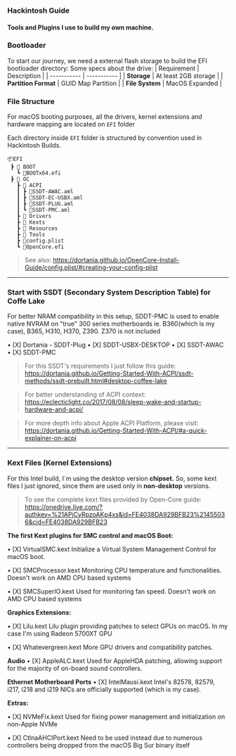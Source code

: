 ### Hackintosh Guide
#### Tools and Plugins I use to build my own machine.

### Bootloader
To start our journey, we need a external flash storage to build the EFI bootloader directory:
Some specs about the drive:
| Requirement              | Description             |
| -----------              | -----------             |
| **Storage**              | At least 2GB storage    |
| **Partition Format**     | GUID Map Partition      |
| **File System**          | MacOS Expanded          |

### File Structure
 For macOS booting purposes, all the drivers, kernel extensions and hardware mapping are located on `EFI` folder

 Each directory inside `EFI` folder is structured by convention used in Hackintosh Builds.

```
📦EFI
 ┣ 📂 BOOT
   ┗ 📄BOOTx64.efi
 ┣ 📂 OC
   ┣ 📂 ACPI
   ┃ ┣ 📄SSDT-AWAC.aml
   ┃ ┣ 📄SSDT-EC-USBX.aml
   ┃ ┣ 📄SSDT-PLUG.aml
   ┃ ┗ 📄SSDT-PMC.aml
   ┣ 📂 Drivers
   ┣ 📂 Kexts
   ┣ 📂 Resources
   ┣ 📂 Tools 
   ┣ 📄config.plist
   ┗ 📄OpenCore.efi
```

 > See also:
 > https://dortania.github.io/OpenCore-Install-Guide/config.plist/#creating-your-config-plist

------

### Start with SSDT (Secondary System Description Table) for Coffe Lake

For better NRAM compatibility in this setup, SDDT-PMC is used to enable native NVRAM on "true" 300 series motherboards
ie. B360(which is my case), B365, H310, H370, Z390. Z370 is not included

• [X] Dortania - SDDT-Plug
• [X] SDDT-USBX-DESKTOP
• [X] SSDT-AWAC
• [X] SDDT-PMC

> For this SSDT's requirements I just follow this guide: https://dortania.github.io/Getting-Started-With-ACPI/ssdt-methods/ssdt-prebuilt.html#desktop-coffee-lake


> For better understanding of ACPI context: https://eclecticlight.co/2017/08/08/sleep-wake-and-startup-hardware-and-acpi/


> For more depth info about Apple ACPI Platform, please visit: https://dortania.github.io/Getting-Started-With-ACPI/#a-quick-explainer-on-acpi

------
### Kext Files (Kernel Extensions)

For this Intel build, I`m using the desktop version **chipset.** 
So, some kext files I just ignored, since them are used only in **non-desktop** versions.

> To see the complete kext files provided by Open-Core guide: https://onedrive.live.com/?authkey=%21APjCyRpzoAKp4xs&id=FE4038DA929BFB23%21455036&cid=FE4038DA929BFB23

**The first Kext plugins for SMC control and macOS Boot:**

• [X] VirtualSMC.kext
Initialize a Virtual System Management Control for macOS boot.

• [X] SMCProcessor.kext
Monitoring CPU temperature and functionalities. Doesn't work on AMD CPU based systems

• [X] SMCSuperIO.kext
 Used for monitoring fan speed. Doesn't work on AMD CPU based systems

**Graphics Extensions:**

• [X] Lilu.kext
Lilu plugin providing patches to select GPUs on macOS. In my case I'm using Radeon 5700XT GPU

• [X] Whatevergreen.kext
More GPU drivers and compatibility patches.

**Audio**
• [X] AppleALC.kext
Used for AppleHDA patching, allowing support for the majority of on-board sound controllers.

**Ethernet Motherboard Ports**
• [X] IntelMausi.kext
Intel's 82578, 82579, i217, i218 and i219 NICs are officially supported (which is my case).

**Extras:**

• [X] NVMeFix.kext
Used for fixing power management and initialization on non-Apple NVMe

• [X] CtlnaAHCIPort.kext
Need to be used instead due to numerous controllers being dropped from the  macOS Big Sur binary itself



